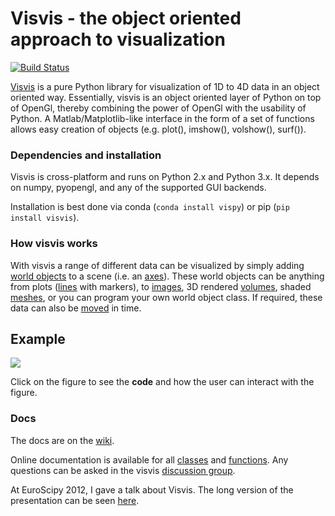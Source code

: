 # Visvis - the object oriented approach to visualization

[![Build Status](https://travis-ci.org/almarklein/visvis.svg?branch=master)](https://travis-ci.org/almarklein/visvis)

[Visvis](http://github.com/almarklein/visvis) is a pure Python library
for visualization of 1D to 4D data in an object oriented way.
Essentially, visvis is an object oriented layer of Python on top of
OpenGl, thereby combining the power of OpenGl with the usability of
Python. A Matlab/Matplotlib-like interface in the form of a set of functions allows
easy creation of objects (e.g. plot(), imshow(), volshow(), surf()).

### Dependencies and installation

Visvis is cross-platform and runs on Python 2.x and Python 3.x. It
depends on numpy, pyopengl, and any of the supported GUI backends.

Installation is best done via conda (``conda install vispy``) or pip (``pip install visvis``).


### How visvis works

With visvis a range of different data can be visualized by simply adding
[world objects](https://github.com/almarklein/visvis/wiki/cls_Wobject) to
a scene (i.e. an
[axes](https://github.com/almarklein/visvis/wiki/cls_Axes)). These world
objects can be
anything from plots
([lines](https://github.com/almarklein/visvis/wiki/example_plotting) with
markers), to
[images](https://github.com/almarklein/visvis/wiki/example_images), 3D
rendered
[volumes](https://github.com/almarklein/visvis/wiki/example_volumes), shaded
[meshes](https://github.com/almarklein/visvis/wiki/example_meshes), or you
can program your own world object class.
If required, these data can also be
[moved](https://github.com/almarklein/visvis/wiki/example_fourDimensions)
in time.


## Example
[![](https://raw.githubusercontent.com/wiki/almarklein/visvis/images/overviewScreen.png)](https://github.com/almarklein/visvis/wiki/example_overview)

Click on the figure to see the **code** and how the user can interact with the figure.


### Docs

The docs are on the [wiki](https://github.com/almarklein/visvis/wiki).

Online documentation is available for all
[classes](https://github.com/almarklein/visvis/wiki/classes) and
[functions](https://github.com/almarklein/visvis/wiki/functions). Any
questions can be asked in the visvis [discussion
group](http://groups.google.com/group/visvis).

At EuroScipy 2012, I gave a talk about Visvis. The long version of the
presentation can be seen [here](https://docs.google.com/presentation/pub?id=17J5IVIoh2zQk49ycYh__CYpi33aWi0oSljI_MnYByeg&start=false&loop=false&delayms=3000).
